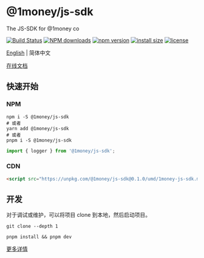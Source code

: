 # @1money/js-sdk
The JS-SDK for @1money co

[![Build Status](https://github.com/1Money-Co/1money-js-sdk/actions/workflows/cicd-npm.yml/badge.svg)](https://github.com/1Money-Co/1money-js-sdk/actions/workflows/cicd-npm.yml)
[![NPM downloads](http://img.shields.io/npm/dm/%401money%2Fjs-sdk.svg?style=flat-square)](https://www.npmjs.com/package/@1money/js-sdk)
[![npm version](https://badge.fury.io/js/%401money%2Fjs-sdk.svg)](https://badge.fury.io/js/%401money%2Fjs-sdk)
[![install size](https://packagephobia.now.sh/badge?p=%401money%2Fjs-sdk)](https://packagephobia.now.sh/result?p=%401money%2Fjs-sdk)
[![license](http://img.shields.io/npm/l/%401money%2Fjs-sdk.svg)](https://github.com/1money/tpls/blob/master/packages/js-sdk/LICENSE)

[English](./README.md) | 简体中文

[在线文档](https://1money-co.github.io/1money-js-sdk/)

## 快速开始
### NPM
```shell
npm i -S @1money/js-sdk
# 或者
yarn add @1money/js-sdk
# 或者
pnpm i -S @1money/js-sdk
```

```js
import { logger } from '@1money/js-sdk';
```

### CDN
```html
<script src="https://unpkg.com/@1money/js-sdk@0.1.0/umd/1money-js-sdk.min.js"></script>
```

## 开发
对于调试或维护，可以将项目 clone 到本地，然后启动项目。

```shell
git clone --depth 1

pnpm install && pnpm dev
```

[更多详情](./DEV.zh-CN.md)
